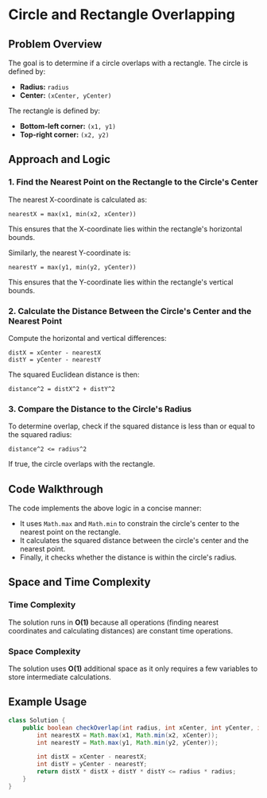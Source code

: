 # Circle and Rectangle Overlapping

## Problem Overview
The goal is to determine if a circle overlaps with a rectangle. The circle is defined by:
- **Radius:** `radius`
- **Center:** `(xCenter, yCenter)`

The rectangle is defined by:
- **Bottom-left corner:** `(x1, y1)`
- **Top-right corner:** `(x2, y2)`

## Approach and Logic

### 1. Find the Nearest Point on the Rectangle to the Circle's Center
The nearest X-coordinate is calculated as:
```
nearestX = max(x1, min(x2, xCenter))
```
This ensures that the X-coordinate lies within the rectangle's horizontal bounds.

Similarly, the nearest Y-coordinate is:
```
nearestY = max(y1, min(y2, yCenter))
```
This ensures that the Y-coordinate lies within the rectangle's vertical bounds.

### 2. Calculate the Distance Between the Circle's Center and the Nearest Point
Compute the horizontal and vertical differences:
```
distX = xCenter - nearestX
distY = yCenter - nearestY
```
The squared Euclidean distance is then:
```
distance^2 = distX^2 + distY^2
```

### 3. Compare the Distance to the Circle's Radius
To determine overlap, check if the squared distance is less than or equal to the squared radius:
```
distance^2 <= radius^2
```
If true, the circle overlaps with the rectangle.

## Code Walkthrough
The code implements the above logic in a concise manner:
- It uses `Math.max` and `Math.min` to constrain the circle's center to the nearest point on the rectangle.
- It calculates the squared distance between the circle's center and the nearest point.
- Finally, it checks whether the distance is within the circle's radius.

## Space and Time Complexity
### Time Complexity
The solution runs in **O(1)** because all operations (finding nearest coordinates and calculating distances) are constant time operations.

### Space Complexity
The solution uses **O(1)** additional space as it only requires a few variables to store intermediate calculations.

## Example Usage
```java
class Solution {
    public boolean checkOverlap(int radius, int xCenter, int yCenter, int x1, int y1, int x2, int y2) {
        int nearestX = Math.max(x1, Math.min(x2, xCenter));
        int nearestY = Math.max(y1, Math.min(y2, yCenter));

        int distX = xCenter - nearestX;
        int distY = yCenter - nearestY;
        return distX * distX + distY * distY <= radius * radius;
    }
}
```

